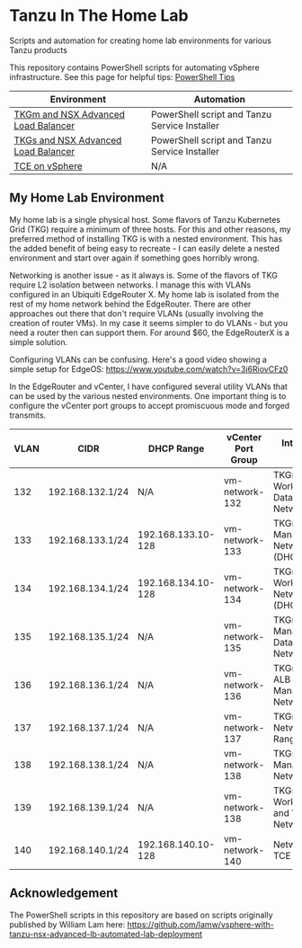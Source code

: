 # Tanzu In The Home Lab

Scripts and automation for creating home lab environments for various Tanzu products

This repository contains PowerShell scripts for automating vSphere infrastructure. See this page
for helpful tips: [PowerShell Tips](PowershellNotes.md)

| Environment | Automation |
|---|---|
| [TKGm and NSX Advanced Load Balancer](tkgm-vds) | PowerShell script and Tanzu Service Installer |
| [TKGs and NSX Advanced Load Balancer](tkgs-vds) | PowerShell script and Tanzu Service Installer |
| [TCE on vSphere](tce-managed) | N/A |

## My Home Lab Environment

My home lab is a single physical host. Some flavors of Tanzu Kubernetes Grid (TKG) require a minimum of three hosts. For this
and other reasons, my preferred method of installing TKG is with a nested environment. This has the added benefit of being easy
to recreate - I can easily delete a nested environment and start over again if something goes horribly wrong.

Networking is another issue - as it always is. Some of the flavors of TKG require L2 isolation between networks. I manage this with
VLANs configured in an Ubiquiti EdgeRouter X. My home lab is isolated from the rest of my home network behind the EdgeRouter. There
are other approaches out there that don't require VLANs (usually involving the creation of router VMs). In my case it seems simpler
to do VLANs - but you need a router then can support them. For around $60, the EdgeRouterX is a simple solution.

Configuring VLANs can be confusing. Here's a good video showing a simple setup for EdgeOS: https://www.youtube.com/watch?v=3j6RiovCFz0

In the EdgeRouter and vCenter, I have configured several utility VLANs that can be used by the various nested environments. One important
thing is to configure the vCenter port groups to accept promiscuous mode and forged transmits.

| VLAN | CIDR             | DHCP Range         | vCenter Port Group | Intended Use                    |
|------|------------------|--------------------|--------------------|---------------------------------|
| 132  | 192.168.132.1/24 | N/A                | vm-network-132     | TKGm Workload Data Network      |
| 133  | 192.168.133.1/24 | 192.168.133.10-128 | vm-network-133     | TKGm Management Network (DHCP)  |
| 134  | 192.168.134.1/24 | 192.168.134.10-128 | vm-network-134     | TKGm Workload Network (DHCP)    |
| 135  | 192.168.135.1/24 | N/A                | vm-network-135     | TKGm Management Data Network    |
| 136  | 192.168.136.1/24 | N/A                | vm-network-136     | TKGm NSX ALB Management Network |
| 137  | 192.168.137.1/24 | N/A                | vm-network-137     | TKGm VIP Network Range          |
| 138  | 192.168.138.1/24 | N/A                | vm-network-138     | TKGs Management Network         |
| 139  | 192.168.139.1/24 | N/A                | vm-network-138     | TKGs Workload and VIP Network   |
| 140  | 192.168.140.1/24 | 192.168.140.10-128 | vm-network-140     | Network for TCE                 |


## Acknowledgement

The PowerShell scripts in this repository are based on scripts originally published by William Lam here: 
https://github.com/lamw/vsphere-with-tanzu-nsx-advanced-lb-automated-lab-deployment
